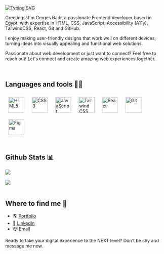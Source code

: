[![Typing SVG](https://readme-typing-svg.demolab.com?font=Roboto&weight=700&size=28&duration=4500&pause=500&color=188FA7FF&width=460&lines=Hello+there%2C+nice+to+see+you+here!+%F0%9F%91%8B)](https://git.io/typing-svg)
  

<div>
  <p>Greetings! I'm Gerges Badr, a passionate Frontend developer based in Egypt. with expertise in HTML, CSS, JavaScript, Accessibility (A11y), TailwindCSS, React, Git and GitHub.</p>
  <p> I enjoy making user-friendly designs that work well on different devices, turning ideas into visually appealing and functional web solutions.</p>
  <p>Passionate about web development or just want to connect? Feel free to reach out! Let's connect and create amazing web experiences together.</p>
</div>  
  

<br/>  


## Languages and tools 👨‍💻
<div align="left">  
<a href="https://en.wikipedia.org/wiki/HTML5" target="_blank"><img style="margin: 10px" src="https://profilinator.rishav.dev/skills-assets/html5-original-wordmark.svg" alt="HTML5" height="50" /></a>  
<a href="https://www.w3schools.com/css/" target="_blank"><img style="margin: 10px" src="https://profilinator.rishav.dev/skills-assets/css3-original-wordmark.svg" alt="CSS3" height="50" /></a>  
<a href="https://www.javascript.com/" target="_blank"><img style="margin: 10px" src="https://profilinator.rishav.dev/skills-assets/javascript-original.svg" alt="JavaScript" height="50" /></a>  
<a href="https://www.tailwindcss.com/" target="_blank"><img style="margin: 10px" src="https://profilinator.rishav.dev/skills-assets/tailwindcss.svg" alt="Tailwind CSS" height="50" /></a>
<a href="https://reactjs.org/" target="_blank"><img style="margin: 10px" src="https://profilinator.rishav.dev/skills-assets/react-original-wordmark.svg" alt="React" height="50" /></a>
<a href="https://github.com/" target="_blank"><img style="margin: 10px" src="https://profilinator.rishav.dev/skills-assets/git-scm-icon.svg" alt="Git" height="50" /></a>
<a href="https://www.figma.com/" target="_blank"><img style="margin: 10px" src="https://profilinator.rishav.dev/skills-assets/figma-icon.svg" alt="Figma" height="50" /></a>
</div>  

<br/>  

## Github Stats 📊
<div> <img src="https://github-readme-stats.vercel.app/api?username=GergesBadr&show_icons=true&count_private=true&theme=dark&rank_icon=github" align="center"  /></div>
<br/>
<div> <img src="https://github-readme-stats.vercel.app/api/top-langs?username=GergesBadr&theme=dark&layout=compact" align="center" /></div>


<br/>  


## Where to find me  🚀
- 🌎 [Portfolio](https://gergesbadr.com)
- 🔗 [LinkedIn](https://www.linkedin.com/in/gergesbadr)
- 📪 [Email](mailto:gergesbadr77@gmail.com)

Ready to take your digital experience to the NEXT level? Don't be shy and message me now.

